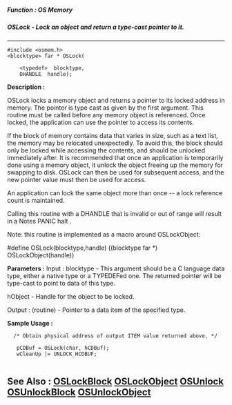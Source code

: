##### Function : OS Memory
##### OSLock - Lock an object and return a type-cast pointer to it.
---
```
#include <osmem.h>
<blocktype> far * OSLock(

	<typedef>  blocktype,
	DHANDLE  handle);
```
**Description :**

OSLock locks a memory object and returns a pointer to its locked address in 
memory.  The pointer is type cast as given by the first argument.  This routine 
must be called before any memory object is referenced.  Once locked, the 
application can use the pointer to access its contents.

If the block of memory contains data that varies in size, such as a text list, 
the memory may be relocated unexpectedly.  To avoid this, the block should only 
be locked while accessing the contents, and should be unlocked immediately 
after.  It is recommended that once an application is temporarily done using a 
memory object, it unlock the object freeing up the memory for swapping to 
disk.  OSLock can then be used for subsequent access, and the new pointer value 
must then be used for access.

An application can lock the same object more than once -- a lock reference 
count is maintained.

Calling this routine with a DHANDLE that is invalid or out of range will result 
in a Notes PANIC halt .

Note: this routine is implemented as a macro around OSLockObject:


#define OSLock(blocktype,handle) ((blocktype far *) OSLockObject(handle))

**Parameters :**
Input :
blocktype  -  This argument should be a C language data type, either a native type or a TYPEDEFed one.  The returned pointer will be type-cast to point to data of this type.

hObject  -  Handle for the object to be locked. 

Output :
(routine)  -  Pointer to a data item of the specified type. 



**Sample Usage :**
```
  /* Obtain physical address of output ITEM value returned above. */

   pCDBuf = OSLock(char, hCDBuf);
   wCleanUp |= UNLOCK_HCDBUF;


```
**See Also :**
[OSLockBlock](/domino-c-api-docs/reference/Func/OSLockBlock)
[OSLockObject](/domino-c-api-docs/reference/Func/OSLockObject)
[OSUnlock](/domino-c-api-docs/reference/Func/OSUnlock)
[OSUnlockBlock](/domino-c-api-docs/reference/Func/OSUnlockBlock)
[OSUnlockObject](/domino-c-api-docs/reference/Func/OSUnlockObject)
---

